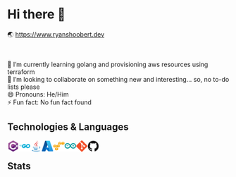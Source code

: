 # Hi there 👋

🌏 https://www.ryanshoobert.dev

</br>

🌱 I’m currently learning golang and provisioning aws resources using terraform </br>
👯 I’m looking to collaborate on something new and interesting... so, no to-do lists please </br>
😄 Pronouns: He/Him </br>
⚡ Fun fact: No fun fact found

## Technologies & Languages

<img align="left" alt="c-sharp" width="26px" src="https://raw.githubusercontent.com/devicons/devicon/master/icons/csharp/csharp-original.svg" />
<img align="left" alt="golang" width="26px" src="https://raw.githubusercontent.com/devicons/devicon/master/icons/go/go-original-wordmark.svg" />
<img align="left" alt="golang" width="26px" src="https://raw.githubusercontent.com/devicons/devicon/master/icons/java/java-original.svg" />
<img align="left" alt="azure" width="26px" src="https://raw.githubusercontent.com/devicons/devicon/master/icons/azure/azure-original.svg" />
<img align="left" alt="aws" width="26px" src="https://raw.githubusercontent.com/devicons/devicon/master/icons/amazonwebservices/amazonwebservices-original.svg" />
<img align="left" alt="arduino" width="26px" src="https://raw.githubusercontent.com/devicons/devicon/master/icons/arduino/arduino-original.svg" />
<img align="left" alt="git" width="26px" src="https://raw.githubusercontent.com/devicons/devicon/master/icons/git/git-original.svg" />
<img align="left" alt="github" width="26px" src="https://raw.githubusercontent.com/devicons/devicon/master/icons/github/github-original.svg" />

</br>

## Stats
